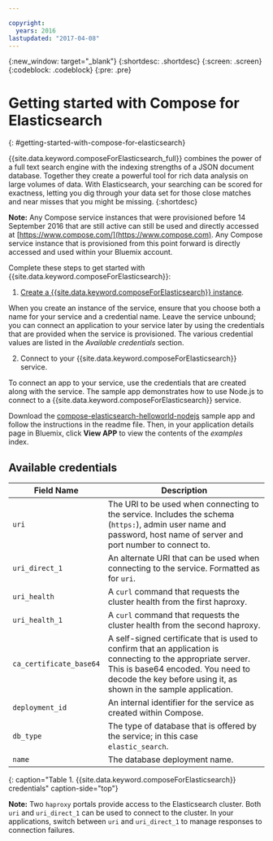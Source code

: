```yaml
---

copyright:
  years: 2016
lastupdated: "2017-04-08"
---
```


{:new_window: target="_blank"}
{:shortdesc: .shortdesc}
{:screen: .screen}
{:codeblock: .codeblock}
{:pre: .pre}

# Getting started with Compose for Elasticsearch
{: #getting-started-with-compose-for-elasticsearch}

{{site.data.keyword.composeForElasticsearch_full}} combines the power of a full text search engine with the indexing strengths of a JSON document database. Together they create a powerful tool for rich data analysis on large volumes of data. With Elasticsearch, your searching can be scored for exactness, letting you dig through your data set for those close matches and near misses that you might be missing.
{:shortdesc}

**Note:** Any Compose service instances that were provisioned before 14 September 2016 that are still active can still be used and directly accessed at [https://www.compose.com/](https://www.compose.com). Any Compose service instance that is provisioned from this point forward is directly accessed and used within your Bluemix account.

Complete these steps to get started with {{site.data.keyword.composeForElasticsearch}}:

1. [Create a {{site.data.keyword.composeForElasticsearch}} instance](https://console.ng.bluemix.net/catalog/services/compose-for-elasticsearch/).

  When you create an instance of the service, ensure that you choose both a name for your service and a credential name. Leave the service unbound; you can connect an application to your service later by using the credentials that are provided when the service is provisioned. The various credential values are listed in the *Available credentials* section.

2. Connect to your {{site.data.keyword.composeForElasticsearch}} service.

  To connect an app to your service, use the credentials that are created along with the service. The sample app demonstrates how to use Node.js to connect to a {{site.data.keyword.composeForElasticsearch}} service.

  Download the [compose-elasticsearch-helloworld-nodejs](https://github.com/IBM-Bluemix/compose-elasticsearch-helloworld-nodejs) sample app and follow the instructions in the readme file. Then, in your application details page in Bluemix, click **View APP** to view the contents of the _examples_ index.

## Available credentials

Field Name|Description
----------|-----------
`uri`|The URI to be used when connecting to the service. Includes the schema (`https:`), admin user name and password, host name of server and port number to connect to.
`uri_direct_1`|An alternate URI that can be used when connecting to the service. Formatted as for `uri`.
`uri_health`|A `curl` command that requests the cluster health from the first haproxy.
`uri_health_1`|A `curl` command that requests the cluster health from the second haproxy.
`ca_certificate_base64`|A self-signed certificate that is used to confirm that an application is connecting to the appropriate server. This is base64 encoded. You need to decode the key before using it, as shown in the sample application.
`deployment_id`|An internal identifier for the service as created within Compose.
`db_type`|The type of database that is offered by the service; in this case `elastic_search`.
`name`|The database deployment name.
{: caption="Table 1. {{site.data.keyword.composeForElasticsearch}} credentials" caption-side="top"}

**Note:** Two `haproxy` portals provide access to the Elasticsearch cluster. Both `uri` and `uri_direct_1` can be used to connect to the cluster. In your applications, switch between `uri` and `uri_direct_1` to manage responses to connection failures.
